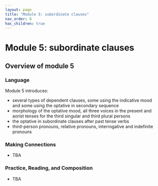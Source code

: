 ```yaml
---
layout: page
title: "Module 5: subordinate clauses"
nav_order: 8
has_children: true
---
```



# Module 5:  subordinate clauses


## Overview of module 5

### Language

Module 5 introduces:

- several types of dependent clauses, some using the indicative mood and some using the optative in secondary sequence
- morphology of the optative mood, all three voices in the present and aorist tenses for the third singular and third plural persons
- the optative in subordinate clauses after past tense verbs 
- third-person pronouns, relative pronouns, interrogative and indefinite pronouns

### Making Connections 

- TBA

### Practice, Reading, and Composition

- TBA

